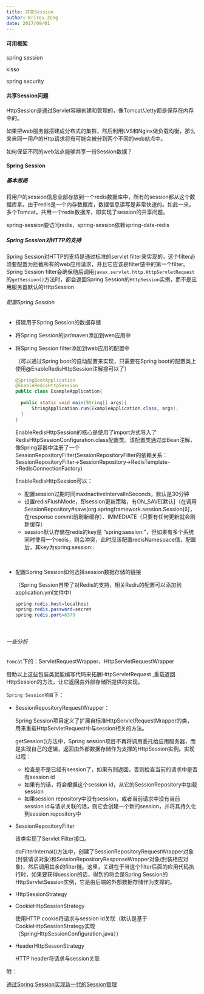 ```yaml
---
title: 共享Session
author: Krirou Zeng
date: 2017/09/01
---
```


#### 可用框架

spring session

kisso

spring security

#### 共享Session问题

HttpSession是通过Servlet容器创建和管理的，像Tomcat/Jetty都是保存在内存中的。

如果把web服务器搭建成分布式的集群，然后利用LVS和Nginx做负载均衡，那么来自同一用户的Http请求将有可能会被分到两个不同的web站点中。

如何保证不同的web站点能够共享一份Session数据？


#### Spring Session

##### 基本思路

将用户的session信息全部存放到一个redis数据库中，所有的session都从这个数据库拿。由于redis是一个内存数据库，数据信息读写是非常快速的。如此一来，多个Tomcat，共用一个redis数据库，即实现了session的共享问题。

spring-session要访问redis，spring-session依赖spring-data-redis

##### Spring Session对HTTP的支持

Spring Session对HTTP的支持是通过标准的servlet filter来实现的，这个filter必须要配置为拦截所有的web应用请求，并且它应该是filter链中的第一个filter。Spring Session filter会确保随后调用`javax.servlet.http.HttpServletRequest`的`getSession()`方法时，都会返回Spring Session的`HttpSession`实例，而不是应用服务器默认的HttpSession

###### 配置Spring Session

- 搭建用于Spring Session的数据存储

- 将Spring Session的jar/maven添加到wen应用中

- 将Spring Session filter添加到web应用的配置中

  （可以通过Spring boot的自动配置来实现，只需要在Spring boot的配置类上使用@EnableRedisHttpSession注解接可以了）

  ```java
  @SpringBootApplication
  @EnableRedisHttpSession
  public class ExampleApplication{
    
    public static void main(String[] args){
        StringApplication.run(ExampleApplication.class, args);
    }
  }
  ```

  EnableRedisHttpSession的核心是使用了import方式导入了RedisHttpSessionConfiguration.class配置类。该配置类通过@Bean注解，像Spring容器中注册了一个SessionRepositoryFilter(SessionRepositoryFilter的依赖关系：SessionRepositoryFilter->SessionRepository->RedisTemplate->RedisConnectionFactory)

  EnableRedisHttpSession可以：

  - 配置session过期时间maxInactiveIntervalInSeconds，默认是30分钟
  - 设置redisFlushMode，即session更新策略，有ON_SAVE[默认]（在调用SessionRepository#save(org.springframework.session.Session)时，在response commit前刷新缓存）、IMMEDIATE（只要有任何更新就会刷新缓存）
  - session默认存储在redis的key是 “spring:session:”，但如果有多个系统同时使用一个redis，则会冲突，此时应该配置redisNamespace值，配置后，其key为spring:session:<redisNamespace>:

  ​

- 配置Spring Session如何选择session数据存储的链接

  （Spring Session自带了对Redis的支持，相关Redis的配置可以添加到application.yml文件中）

  ```java
  spring.redis.host=localhost
  spring.redis.password=secret
  spring.redis.port=6379
  ```

  ​

###### 一些分析

`Tomcat`下的：ServletRequestWrapper、HttpServletRequestWrapper

借助以上这些包装类就能编写代码来拓展HttpServletRequest ,重载返回HttpSession的方法，让它返回由外部存储所提供的实现。



`Spring Session项目`下：

- SessionRepositoryRequestWrapper：

  Spring Session项目定义了扩展自标准HttpServletRequestMrapper的类，用来重载HttpServletRequest中与session相关的方法。

  getSession()方法中，Spring session项目不再将调用委托给应用服务器，而是实现自己的逻辑，返回由外部数据存储作为支撑的HttpSession实例。实现过程：

  - 检查是不是已经有session了，如果有则返回，否则检查当前的请求中是否有session id
  - 如果有的话，将会根据这个session id，从它的SessionRepository中加载session
  - 如果session repository中没有session，或者当前请求中没有当前session id与请求关联的话，则它会创建一个新的session，并将其持久化到session repository中

- SessionRepositoryFilter

  该类实现了Servlet Filter接口。

  doFilterInternal()方法中，创建了SessionRepositoryRequestWrapper对象(封装请求对象)和SessionRepositoryResponseWrapper对象(封装相应对象)，然后调用其余的filter链。这里，关键在于当这个filter后面的应用代码执行时，如果要获得session的话，得到的将会是Spring Session的HttpServletSession实例，它是由后端的外部数据存储作为支撑的。

- HttpSessionStrategy

- CookieHttpSessionStrategy

  使用HTTP cookie将请求与session id关联（默认是基于CookieHttpSessionStrategy实现（SpringHttpSessionConfiguration.java））

- HeaderHttpSessonStrategy

  HTTP header将请求与session关联



附：

[通过Spring Session实现新一代的Session管理](http://www.infoq.com/cn/articles/Next-Generation-Session-Management-with-Spring-Session)



